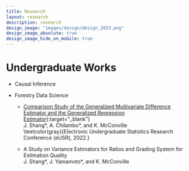 ```yaml
---
title: Research
layout: research
description: research
design_image: "images/design/design_2023.png"
design_image_absolute: true
design_image_hide_on_mobile: true
---
```


# Undergraduate Works

* Causal Inference
  
* Forestry Data Science
  * [Comparison Study of the Generalized Multivariate Difference Estimator and the Generalized Regression Estimator](https://www.causeweb.org/usproc/eusr/2022/virtual-posters/8){:target="_blank"}  
    J. Shang\*, A. Chilambo\*, and K. McConville  
    \textcolor{gray}{Electronic Undergraduate Statistics Research Conference (eUSR), 2022.}

  * A Study on Variance Estimators for Ratios and Grading System for Estimation Quality  
    J. Shang\*, J. Yamamoto\*, and K. McConville
